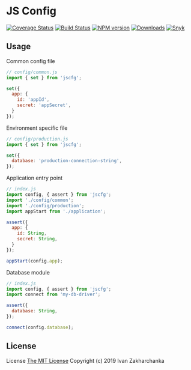 # JS Config

[![Coverage Status][codecov-image]][codecov-url]
[![Build Status][travis-image]][travis-url]
[![NPM version][npm-image]][npm-url]
[![Downloads][downloads-image]][npm-url]
[![Snyk][snyk-image]][snyk-url]

## Usage

Common config file
```js
// config/common.js
import { set } from 'jscfg';

set({
  app: {
    id: 'appId',
    secret: 'appSecret',
  }
});
```

Environment specific file
```js
// config/production.js
import { set } from 'jscfg';

set({
  database: 'production-connection-string',
});
```

Application entry point
```js
// index.js
import config, { assert } from 'jscfg';
import './config/common';
import './config/production';
import appStart from './application';

assert({
  app: {
    id: String,
    secret: String,
  }
});

appStart(config.app);
```

Database module
```js
// index.js
import config, { assert } from 'jscfg';
import connect from 'my-db-driver';

assert({
  database: String,
});

connect(config.database);
```

## License
License [The MIT License](http://opensource.org/licenses/MIT)
Copyright (c) 2019 Ivan Zakharchanka


[npm-url]: https://www.npmjs.com/package/jscfg
[downloads-image]: https://img.shields.io/npm/dw/jscfg.svg?maxAge=43200
[npm-image]: https://img.shields.io/npm/v/jscfg.svg?maxAge=43200
[travis-url]: https://travis-ci.org/3axap4eHko/jscfg
[travis-image]: https://travis-ci.org/3axap4eHko/jscfg.svg?maxAge=43200&branch=master
[codecov-url]: https://codecov.io/gh/3axap4eHko/jscfg
[codecov-image]: https://img.shields.io/codecov/c/github/3axap4eHko/jscfg/master.svg?maxAge=43200
[snyk-url]: https://snyk.io/test/npm/jscfg/latest
[snyk-image]: https://snyk.io/test/npm/jscfg/latest/badge.svg
